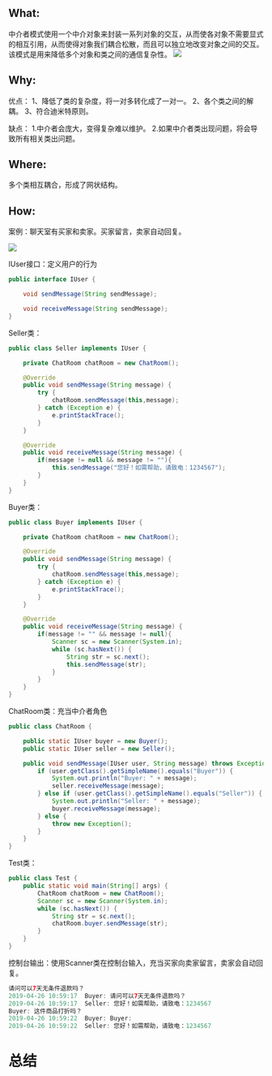 ## What:
中介者模式使用一个中介对象来封装一系列对象的交互，从而使各对象不需要显式的相互引用，从而使得对象我们耦合松散，而且可以独立地改变对象之间的交互。该模式是用来降低多个对象和类之间的通信复杂性。
![](https://raw.githubusercontent.com/MuggleLee/PicGo/master/%E8%AE%BE%E8%AE%A1%E6%A8%A1%E5%BC%8F/%E4%B8%AD%E4%BB%8B%E8%80%85%E6%A8%A1%E5%BC%8F/mediator.png)

## Why:
优点：
1、降低了类的复杂度，将一对多转化成了一对一。 
2、各个类之间的解耦。 
3、符合迪米特原则。

缺点：
1.中介者会庞大，变得复杂难以维护。
2.如果中介者类出现问题，将会导致所有相关类出问题。

## Where:
多个类相互耦合，形成了网状结构。


## How:

案例：聊天室有买家和卖家。买家留言，卖家自动回复。

![](https://raw.githubusercontent.com/MuggleLee/PicGo/master/%E8%AE%BE%E8%AE%A1%E6%A8%A1%E5%BC%8F/%E4%B8%AD%E4%BB%8B%E8%80%85%E6%A8%A1%E5%BC%8F/MediatorUML.png)

IUser接口：定义用户的行为
```java
public interface IUser {

    void sendMessage(String sendMessage);

    void receiveMessage(String sendMessage);
}

```
Seller类：
```java
public class Seller implements IUser {

    private ChatRoom chatRoom = new ChatRoom();

    @Override
    public void sendMessage(String message) {
        try {
            chatRoom.sendMessage(this,message);
        } catch (Exception e) {
            e.printStackTrace();
        }
    }

    @Override
    public void receiveMessage(String message) {
        if(message != null && message != ""){
            this.sendMessage("您好！如需帮助，请致电：1234567");
        }
    }
}
```


Buyer类：
```java
public class Buyer implements IUser {

    private ChatRoom chatRoom = new ChatRoom();

    @Override
    public void sendMessage(String message) {
        try {
            chatRoom.sendMessage(this,message);
        } catch (Exception e) {
            e.printStackTrace();
        }
    }

    @Override
    public void receiveMessage(String message) {
        if(message != "" && message != null){
            Scanner sc = new Scanner(System.in);
            while (sc.hasNext()) {
                String str = sc.next();
                this.sendMessage(str);
            }
        }
    }
}
```
ChatRoom类：充当中介者角色
```java
public class ChatRoom {

    public static IUser buyer = new Buyer();
    public static IUser seller = new Seller();

    public void sendMessage(IUser user, String message) throws Exception {
        if (user.getClass().getSimpleName().equals("Buyer")) {
            System.out.println("Buyer: " + message);
            seller.receiveMessage(message);
        } else if (user.getClass().getSimpleName().equals("Seller")) {
            System.out.println("Seller: " + message);
            buyer.receiveMessage(message);
        } else {
            throw new Exception();
        }
    }
}
```
Test类：
```java
public class Test {
    public static void main(String[] args) {
        ChatRoom chatRoom = new ChatRoom();
        Scanner sc = new Scanner(System.in);
        while (sc.hasNext()) {
            String str = sc.next();
            chatRoom.buyer.sendMessage(str);
        }
    }
}
```
控制台输出：使用Scanner类在控制台输入，充当买家向卖家留言，卖家会自动回复。
```java
请问可以7天无条件退款吗？
2019-04-26 10:59:17  Buyer: 请问可以7天无条件退款吗？
2019-04-26 10:59:17  Seller: 您好！如需帮助，请致电：1234567
Buyer: 这件商品打折吗？
2019-04-26 10:59:22  Buyer: Buyer:
2019-04-26 10:59:22  Seller: 您好！如需帮助，请致电：1234567
```




# 总结



















